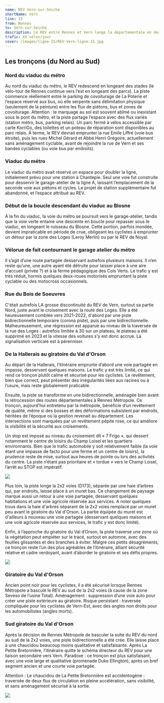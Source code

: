 ```yaml
---
name: REV Vern-sur-Seiche
shortName: Vern
line: 15
from: Rennes
to: Vern-sur-Seiche
description: Le REV entre Rennes et Vern longe la départementale en desservant le Val d'Orson. Il est prolongé par une liaison secondaire vers Saint Armel et Bourgbarré.
trafic: XX vélos/jour
cover: /images/ligne-15/REV-Vern-ligne-15.jpg
---
```


## Les tronçons (du Nord au Sud)

### Nord du viaduc du métro


Au nord du viaduc du métro, le REV redescend en longeant des stades (le vélo-tour de Rennes continue vers l’est en longeant des parcs). La piste commence réellement entre le parking de covoiturage de La Poterie et l’espace réservé aux bus, où elle serpente sans délimitation physique (seulement de la peinture) entre les flux de piétons, bus et zones de covoiturage. Attention : le marquage au sol est souvent abîmé ou inexistant sous le pont du métro, et la piste partage l’espace avec des flux variés (station métro, bus, parking relais). Un parc fermé à vélos accessible par carte KorriGo, des toilettes et un poteau de réparation sont disponibles au parc relais.
À terme, le REV devrait emprunter la rue Emile Liffré (voie bus étroite), puis les rues Michel Gérard et Abbé Henri Grégoire, actuellement sans aménagement cyclable, avant de rejoindre la rue de Vern et ses bandes cyclables (ou voie bus par endroits).

### Viaduc du métro

Le viaduc du métro avait réservé un espace pour doubler la ligne, initialement prévu pour une station à Chantepie. Seul une voie fut construite pour desservir le garage-atelier de la ligne A, laissant l’emplacement de la seconde voie aux piétons et cycles. Le projet de station supplémentaire fut abandonné, et l’espace attribué au REV.

### Début de la boucle descendant du viaduc au Blosne

À la fin du viaduc, la voie du métro se poursuit vers le garage-atelier, tandis que la voie verte entame une descente en boucle pour repasser sous le viaduc, en longeant le ruisseau du Blosne. Cette portion, parfois inondée, devient impraticable en période de crue, obligeant les cyclistes à emprunter un détour par la zone des Loges (Leroy Merlin) ou par le REV de Noyal.

### Vélorue de fait contournant le garage atelier du métro

Il s’agit d’une route partagée desservant autrefois plusieurs maisons. Il n’en reste qu’une, une autre ayant été détruite pour laisser place à une aire d’accueil (privée ?) et à la ferme pédagogique des Cols Verts. Le trafic y est très réduit, hormis quelques deux-roues motorisés empruntant la piste cyclable ou des motocross occasionnels.

### Rue du Bois de Soeuvres

C'était autrefois LA grosse discontinuité du REV de Vern, surtout sa partie Nord, juste avant le croisement avec la route des Loges.
Elle a été heureusement comblée vers 2021-2022, d'abord par une piste bidirectionnelle temporaire (corona piste), puis par une bidirectionnelle.
Malheureusement, une régression est apparue au niveau de la traversée de la rue des Loges : autrefois limitée à 30 sur un plateau, le plateau a été supprimé en 2023 et la vitesse des voitures s'y est donc accrue. La signalisation verticale est à pérenniser.

### De la Hallerais au giratoire du Val d'Orson

Au départ de la Hallerais, l’itinéraire emprunte d’abord une voie partagée en impasse, desservant quelques maisons. Le trafic y est très limité, ce qui rend ce tronçon plutôt calme et sécurisé pour les cyclistes. Le revêtement, bien que correct, peut présenter des irrégularités liées aux racines ou à l’usure, mais reste globalement praticable.

Ensuite, la piste se transforme en une bidirectionnelle, aménagée bien avant la rétrocession des routes départementales à Rennes Métropole. Ce tronçon, aujourd’hui entretenu par la métropole, bénéficie d’un revêtement de qualité, même si des bosses et des déformations subsistent par endroits, héritées de l’époque où la gestion revenait au département. Les intersections sont marquées par un revêtement pépite rose, ce qui améliore la visibilité et la sécurité aux croisements.

Un stop est imposé au niveau du croisement dit « 7 Frigo », qui dessert notamment le centre de loisirs du Champ Loisel et les quartiers environnants. Bien que le trafic automobile y soit relativement faible (la voie étant une impasse de facto pour une ferme et un centre de loisirs), la prudence reste de mise, surtout aux heures de pointe ou lors des activités du centre. La piste n’étant pas prioritaire  et « tordue » vers le Champ Loisel,  l’arrêt au STOP est impératif.

![](/images/ligne-15/REV-Vern-ligne-15-champ-loisel.jpg)

Plus loin, la piste longe la 2x2 voies (D173), séparée par une haie d’arbres qui, par endroits, laisse place à un muret bas. Ce changement de paysage marque aussi un retour à une voie partagée, desservant quelques habitations et une voie agricole réservée aux services. A noter quelques trous dans la haie d'arbres séparant de la 2x2 voies remplacé par un muret peu avant le giratoire du Val d'Orson. La partie équipée du muret est d'ailleurs à nouveau une voie partagée (desservant quelques maisons et une voie agricole réservée aux services, le trafic y est donc limité).

Enfin, à l’approche du giratoire du Val d’Orson, la piste traverse une zone où la végétation peut empiéter sur le tracé, surtout en automne, avec des feuilles glissantes et des branches à éviter. Malgré ces petits désagréments, ce tronçon reste l’un des plus agréables de l’itinéraire, alliant sécurité relative et cadre verdoyant, avant d’aborder le giratoire et ses défis propres.

![](/images/ligne-15/REV-Vern-ligne-15-avant-val-dorson-giratoire.jpg)

### Giratoire du Val d'Orson

Ancien point noir pour les cyclistes, il a été sécurisé lorsque Rennes Métropole a basculé le REV au sud de la 2x2 voies (à cause de la zone Seveso de l’usine Total). Aménagement : suppression d’une voie auto pour créer une piste extérieure au giratoire. Risque persistant : traversée compliquée pour les cyclistes de Vern-Est, avec des angles non droits pour les automobilistes (angles morts).

### Sud giratoire du Val d'Orson

Après la décision de Rennes Métropole de basculer la suite du REV du nord au sud de la 2x2 voies, une piste bidirectionnelle a été crée. Elle laisse place à une chaucidou beaucoup moins qualitative et satisfaisante. Après La Petite Bretonnière, l’itinéraire quitte le schéma directeur du REV pour une liaison secondaire vers Vern. Paradoxe : ce tronçon est plus satisfaisant, avec une voie large et qualitative (promenade Duke Ellington), après un bref segment ancien et une courte voie partagée.

Attention : Le chaucidou de La Petite Bretonnière est accidentogène : traversée de deux flux de circulation en pleine accélération, sans visibilité, et sans aménagement sécurisé à la sortie.

![](/images/ligne-15/REV-Vern-ligne-15-Bretonniere.jpg)
